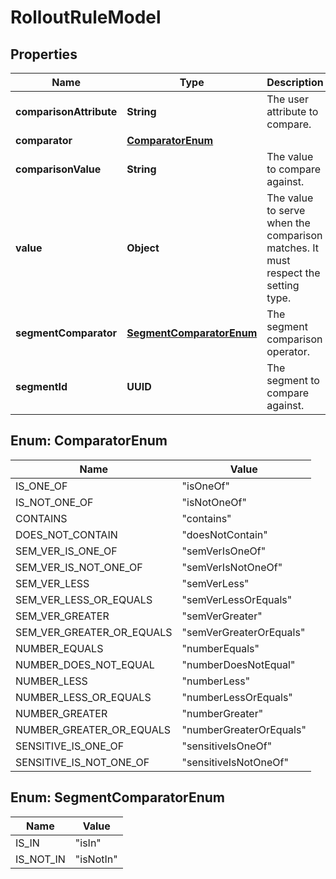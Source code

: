

# RolloutRuleModel


## Properties

| Name | Type | Description | Notes |
|------------ | ------------- | ------------- | -------------|
|**comparisonAttribute** | **String** | The user attribute to compare. |  [optional] |
|**comparator** | [**ComparatorEnum**](#ComparatorEnum) |  |  [optional] |
|**comparisonValue** | **String** | The value to compare against. |  [optional] |
|**value** | **Object** | The value to serve when the comparison matches. It must respect the setting type. |  [optional] |
|**segmentComparator** | [**SegmentComparatorEnum**](#SegmentComparatorEnum) | The segment comparison operator. |  [optional] |
|**segmentId** | **UUID** | The segment to compare against. |  [optional] |



## Enum: ComparatorEnum

| Name | Value |
|---- | -----|
| IS_ONE_OF | &quot;isOneOf&quot; |
| IS_NOT_ONE_OF | &quot;isNotOneOf&quot; |
| CONTAINS | &quot;contains&quot; |
| DOES_NOT_CONTAIN | &quot;doesNotContain&quot; |
| SEM_VER_IS_ONE_OF | &quot;semVerIsOneOf&quot; |
| SEM_VER_IS_NOT_ONE_OF | &quot;semVerIsNotOneOf&quot; |
| SEM_VER_LESS | &quot;semVerLess&quot; |
| SEM_VER_LESS_OR_EQUALS | &quot;semVerLessOrEquals&quot; |
| SEM_VER_GREATER | &quot;semVerGreater&quot; |
| SEM_VER_GREATER_OR_EQUALS | &quot;semVerGreaterOrEquals&quot; |
| NUMBER_EQUALS | &quot;numberEquals&quot; |
| NUMBER_DOES_NOT_EQUAL | &quot;numberDoesNotEqual&quot; |
| NUMBER_LESS | &quot;numberLess&quot; |
| NUMBER_LESS_OR_EQUALS | &quot;numberLessOrEquals&quot; |
| NUMBER_GREATER | &quot;numberGreater&quot; |
| NUMBER_GREATER_OR_EQUALS | &quot;numberGreaterOrEquals&quot; |
| SENSITIVE_IS_ONE_OF | &quot;sensitiveIsOneOf&quot; |
| SENSITIVE_IS_NOT_ONE_OF | &quot;sensitiveIsNotOneOf&quot; |



## Enum: SegmentComparatorEnum

| Name | Value |
|---- | -----|
| IS_IN | &quot;isIn&quot; |
| IS_NOT_IN | &quot;isNotIn&quot; |



